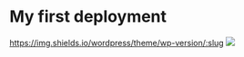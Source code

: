 # My first deployment 
https://img.shields.io/wordpress/theme/wp-version/:slug
  <a href="https://itzme.wickramanayaka.online/"><img src="https://img.shields.io/youtube/channel/views/:channelId" /></a>
